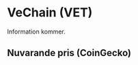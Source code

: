 # VeChain (VET)

Information kommer.

## Nuvarande pris (CoinGecko)

<coingecko-coin-ticker-widget currency="sek" coin-id="vechain" locale="en"></coingecko-coin-ticker-widget>
